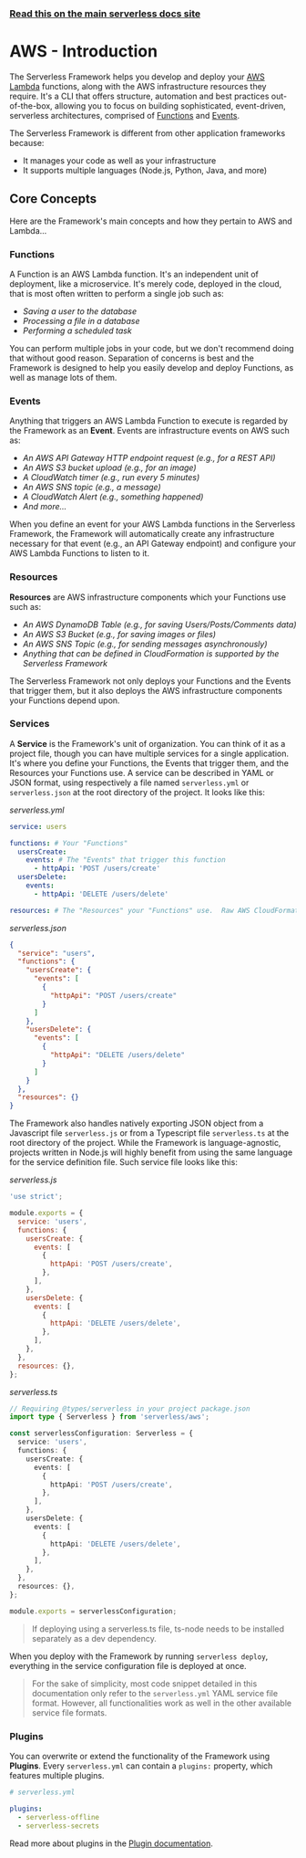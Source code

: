 <!--
title: Serverless Framework - AWS Lambda Guide - Introduction
menuText: Intro
menuOrder: 1
description: An introduction to using AWS and AWS Lambda with the Serverless Framework.
layout: Doc
-->

<!-- DOCS-SITE-LINK:START automatically generated  -->

### [Read this on the main serverless docs site](https://www.serverless.com/framework/docs/providers/aws/guide/intro)

<!-- DOCS-SITE-LINK:END -->

# AWS - Introduction

The Serverless Framework helps you develop and deploy your [AWS Lambda](https://serverless.com/aws-lambda/) functions, along with the AWS infrastructure resources they require. It's a CLI that offers structure, automation and best practices out-of-the-box, allowing you to focus on building sophisticated, event-driven, serverless architectures, comprised of [Functions](#functions) and [Events](#events).

The Serverless Framework is different from other application frameworks because:

- It manages your code as well as your infrastructure
- It supports multiple languages (Node.js, Python, Java, and more)

## Core Concepts

Here are the Framework's main concepts and how they pertain to AWS and Lambda...

### Functions

A Function is an AWS Lambda function. It's an independent unit of deployment, like a microservice. It's merely code, deployed in the cloud, that is most often written to perform a single job such as:

- _Saving a user to the database_
- _Processing a file in a database_
- _Performing a scheduled task_

You can perform multiple jobs in your code, but we don't recommend doing that without good reason. Separation of concerns is best and the Framework is designed to help you easily develop and deploy Functions, as well as manage lots of them.

### Events

Anything that triggers an AWS Lambda Function to execute is regarded by the Framework as an **Event**. Events are infrastructure events on AWS such as:

- _An AWS API Gateway HTTP endpoint request (e.g., for a REST API)_
- _An AWS S3 bucket upload (e.g., for an image)_
- _A CloudWatch timer (e.g., run every 5 minutes)_
- _An AWS SNS topic (e.g., a message)_
- _A CloudWatch Alert (e.g., something happened)_
- _And more..._

When you define an event for your AWS Lambda functions in the Serverless Framework, the Framework will automatically create any infrastructure necessary for that event (e.g., an API Gateway endpoint) and configure your AWS Lambda Functions to listen to it.

### Resources

**Resources** are AWS infrastructure components which your Functions use such as:

- _An AWS DynamoDB Table (e.g., for saving Users/Posts/Comments data)_
- _An AWS S3 Bucket (e.g., for saving images or files)_
- _An AWS SNS Topic (e.g., for sending messages asynchronously)_
- _Anything that can be defined in CloudFormation is supported by the Serverless Framework_

The Serverless Framework not only deploys your Functions and the Events that trigger them, but it also deploys the AWS infrastructure components your Functions depend upon.

### Services

A **Service** is the Framework's unit of organization. You can think of it as a project file, though you can have multiple services for a single application. It's where you define your Functions, the Events that trigger them, and the Resources your Functions use. A service can be described in YAML or JSON format, using respectively a file named `serverless.yml` or `serverless.json` at the root directory of the project. It looks like this:

_serverless.yml_

```yml
service: users

functions: # Your "Functions"
  usersCreate:
    events: # The "Events" that trigger this function
      - httpApi: 'POST /users/create'
  usersDelete:
    events:
      - httpApi: 'DELETE /users/delete'

resources: # The "Resources" your "Functions" use.  Raw AWS CloudFormation goes in here.
```

_serverless.json_

```json
{
  "service": "users",
  "functions": {
    "usersCreate": {
      "events": [
        {
          "httpApi": "POST /users/create"
        }
      ]
    },
    "usersDelete": {
      "events": [
        {
          "httpApi": "DELETE /users/delete"
        }
      ]
    }
  },
  "resources": {}
}
```

The Framework also handles natively exporting JSON object from a Javascript file `serverless.js` or from a Typescript file `serverless.ts` at the root directory of the project. While the Framework is language-agnostic, projects written in Node.js will highly benefit from using the same language for the service definition file. Such service file looks like this:

_serverless.js_

```js
'use strict';

module.exports = {
  service: 'users',
  functions: {
    usersCreate: {
      events: [
        {
          httpApi: 'POST /users/create',
        },
      ],
    },
    usersDelete: {
      events: [
        {
          httpApi: 'DELETE /users/delete',
        },
      ],
    },
  },
  resources: {},
};
```

_serverless.ts_

```ts
// Requiring @types/serverless in your project package.json
import type { Serverless } from 'serverless/aws';

const serverlessConfiguration: Serverless = {
  service: 'users',
  functions: {
    usersCreate: {
      events: [
        {
          httpApi: 'POST /users/create',
        },
      ],
    },
    usersDelete: {
      events: [
        {
          httpApi: 'DELETE /users/delete',
        },
      ],
    },
  },
  resources: {},
};

module.exports = serverlessConfiguration;
```

> If deploying using a serverless.ts file, ts-node needs to be installed separately as a dev dependency.

When you deploy with the Framework by running `serverless deploy`, everything in the service configuration file is deployed at once.

> For the sake of simplicity, most code snippet detailed in this documentation only refer to the `serverless.yml` YAML service file format. However, all functionalities work as well in the other available service file formats.

### Plugins

You can overwrite or extend the functionality of the Framework using **Plugins**. Every `serverless.yml` can contain a `plugins:` property, which features multiple plugins.

```yml
# serverless.yml

plugins:
  - serverless-offline
  - serverless-secrets
```

Read more about plugins in the [Plugin documentation](../../../guides/plugins).
